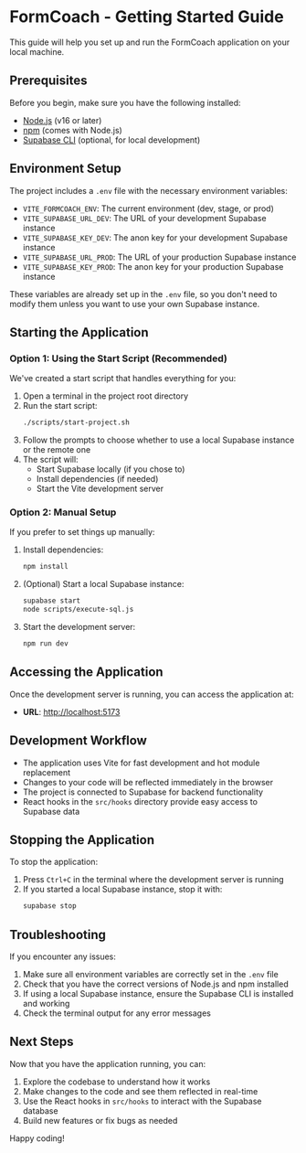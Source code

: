# FormCoach - Getting Started Guide

This guide will help you set up and run the FormCoach application on your local machine.

## Prerequisites

Before you begin, make sure you have the following installed:

- [Node.js](https://nodejs.org/) (v16 or later)
- [npm](https://www.npmjs.com/) (comes with Node.js)
- [Supabase CLI](https://supabase.com/docs/guides/cli) (optional, for local development)

## Environment Setup

The project includes a `.env` file with the necessary environment variables:

- `VITE_FORMCOACH_ENV`: The current environment (dev, stage, or prod)
- `VITE_SUPABASE_URL_DEV`: The URL of your development Supabase instance
- `VITE_SUPABASE_KEY_DEV`: The anon key for your development Supabase instance
- `VITE_SUPABASE_URL_PROD`: The URL of your production Supabase instance
- `VITE_SUPABASE_KEY_PROD`: The anon key for your production Supabase instance

These variables are already set up in the `.env` file, so you don't need to modify them unless you want to use your own
Supabase instance.

## Starting the Application

### Option 1: Using the Start Script (Recommended)

We've created a start script that handles everything for you:

1. Open a terminal in the project root directory
2. Run the start script:
   ```bash
   ./scripts/start-project.sh
   ```
3. Follow the prompts to choose whether to use a local Supabase instance or the remote one
4. The script will:
    - Start Supabase locally (if you chose to)
    - Install dependencies (if needed)
    - Start the Vite development server

### Option 2: Manual Setup

If you prefer to set things up manually:

1. Install dependencies:
   ```bash
   npm install
   ```

2. (Optional) Start a local Supabase instance:
   ```bash
   supabase start
   node scripts/execute-sql.js
   ```

3. Start the development server:
   ```bash
   npm run dev
   ```

## Accessing the Application

Once the development server is running, you can access the application at:

- **URL**: [http://localhost:5173](http://localhost:5173)

## Development Workflow

- The application uses Vite for fast development and hot module replacement
- Changes to your code will be reflected immediately in the browser
- The project is connected to Supabase for backend functionality
- React hooks in the `src/hooks` directory provide easy access to Supabase data

## Stopping the Application

To stop the application:

1. Press `Ctrl+C` in the terminal where the development server is running
2. If you started a local Supabase instance, stop it with:
   ```bash
   supabase stop
   ```

## Troubleshooting

If you encounter any issues:

1. Make sure all environment variables are correctly set in the `.env` file
2. Check that you have the correct versions of Node.js and npm installed
3. If using a local Supabase instance, ensure the Supabase CLI is installed and working
4. Check the terminal output for any error messages

## Next Steps

Now that you have the application running, you can:

1. Explore the codebase to understand how it works
2. Make changes to the code and see them reflected in real-time
3. Use the React hooks in `src/hooks` to interact with the Supabase database
4. Build new features or fix bugs as needed

Happy coding!